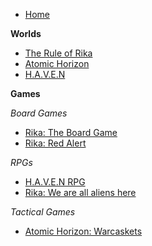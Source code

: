 * [Home](/index.md)

**Worlds**
* [The Rule of Rika](worlds/rule-of-rika.md)
* [Atomic Horizon](worlds/atomic-horizon.md)
* [H.A.V.E.N](worlds/haven.md)

**Games**

*Board Games*
* [Rika: The Board Game](games/rika-board-game.md)
* [Rika: Red Alert](games/rika-red-alert.md)

*RPGs*
* [H.A.V.E.N RPG](games/haven-rpg.md)
* [Rika: We are all aliens here](games/rika-rpg.md)

*Tactical Games*
* [Atomic Horizon: Warcaskets](games/atomic-horizon-warcaskets.md)

